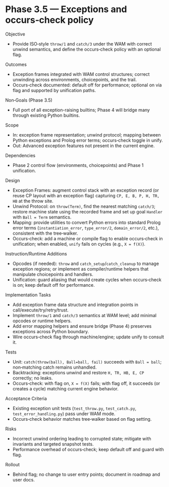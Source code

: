 # Phase 3.5 — Exceptions and occurs‑check policy

Objective
- Provide ISO‑style `throw/1` and `catch/3` under the WAM with correct unwind semantics, and define the occurs‑check policy with an optional flag.

Outcomes
- Exception frames integrated with WAM control structures; correct unwinding across environments, choicepoints, and the trail.
- Occurs‑check documented: default off for performance; optional on via flag and supported by unification paths.

Non‑Goals (Phase 3.5)
- Full port of all exception-raising builtins; Phase 4 will bridge many through existing Python builtins.

Scope
- In: exception frame representation; unwind protocol; mapping between Python exceptions and Prolog error terms; occurs‑check toggle in unify.
- Out: Advanced exception features not present in the current engine.

Dependencies
- Phase 2 control flow (environments, choicepoints) and Phase 1 unification.

Design
- Exception Frames: augment control stack with an exception record (or reuse CP layout with an exception flag) capturing `CP, E, B, P, H, TR, HB` at the throw site.
- Unwind Protocol: on `throw(Term)`, find the nearest matching `catch/3`; restore machine state using the recorded frame and set up goal `Handler` with `Ball = Term` semantics.
- Mapping: provide utilities to convert Python errors into standard Prolog error terms (`instantiation_error`, `type_error/2`, `domain_error/2`, etc.), consistent with the tree‑walker.
- Occurs‑check: add a machine or compile flag to enable occurs‑check in unification; when enabled, `unify` fails on cycles (e.g., `X = f(X)`).

Instruction/Runtime Additions
- Opcodes (if needed): `throw` and `catch_setup`/`catch_cleanup` to manage exception regions; or implement as compiler/runtime helpers that manipulate choicepoints and handlers.
- Unification: guard aliasing that would create cycles when occurs‑check is on; keep default off for performance.

Implementation Tasks
- Add exception frame data structure and integration points in call/execute/try/retry/trust.
- Implement `throw/1` and `catch/3` semantics at WAM level; add minimal opcodes or runtime helpers.
- Add error mapping helpers and ensure bridge (Phase 4) preserves exceptions across Python boundary.
- Wire occurs‑check flag through machine/engine; update unify to consult it.

Tests
- Unit: `catch(throw(ball), Ball=ball, fail)` succeeds with `Ball = ball`; non‑matching catch remains unhandled.
- Backtracking: exceptions unwind and restore `H, TR, HB, E, CP` correctly; no leaks.
- Occurs‑check: with flag on, `X = f(X)` fails; with flag off, it succeeds (or creates a cycle) matching current engine behavior.

Acceptance Criteria
- Existing exception unit tests (`test_throw.py`, `test_catch.py`, `test_error_handling.py`) pass under WAM mode.
- Occurs‑check behavior matches tree‑walker based on flag setting.

Risks
- Incorrect unwind ordering leading to corrupted state; mitigate with invariants and targeted snapshot tests.
- Performance overhead of occurs‑check; keep default off and guard with flag.

Rollout
- Behind flag; no change to user entry points; document in roadmap and user docs.

